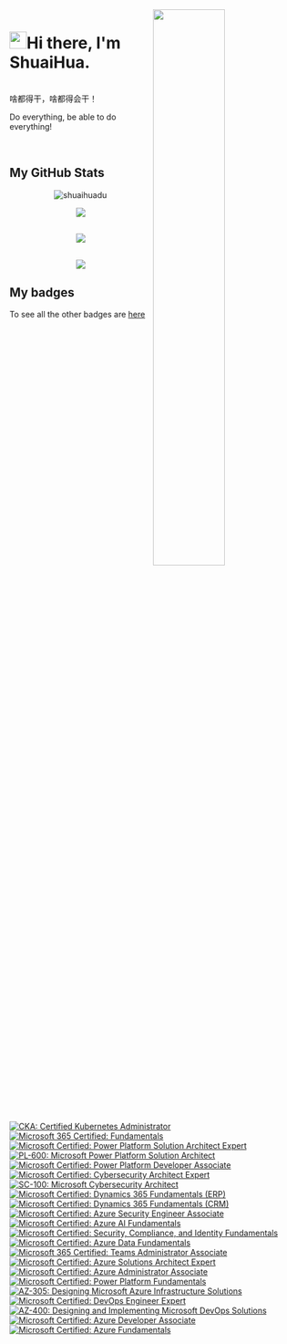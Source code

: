 <img align="right" src="https://github-readme-stats.vercel.app/api?username=shuaihuadu&show_icons=true&count_private=true&hide_border=true" width="50%"/>
<h1 class="mt-n3"><img src = "https://raw.githubusercontent.com/MartinHeinz/MartinHeinz/master/wave.gif" width="30" height="30">Hi there, I'm ShuaiHua.</h1>

<br />
啥都得干，啥都得会干！

Do everything, be able to do everything!

<br />
<h2> My GitHub Stats</h2>
<p align="center"> <img src="https://komarev.com/ghpvc/?username=shuaihuadu" alt="shuaihuadu" /> </p>
<div align="center">
    <img  src="https://github-readme-stats.vercel.app/api/top-langs/?username=shuaihuadu&layout=compact" />
</div>

<h2>  </h2>
<div align="center">
  <img  src="https://github-readme-streak-stats.herokuapp.com?user=shuaihuadu&theme=onedark&date_format=M%20j%5B%2C%20Y%5D" />
</div>
<h2> </h2>
<div align="center">
  <img src="https://github-profile-trophy.vercel.app/?username=shuaihuadu&theme=gruvbox&row=1&column=6&no-frame=true&no-bg=true" />
</div>

<h2> </h2>

<h2> My badges</h2>

To see all the other badges are [here](https://www.credly.com/users/shuaihuadu/badges)

<!--START_SECTION:badges-->
[![CKA: Certified Kubernetes Administrator](https://images.credly.com/size/80x80/images/8b8ed108-e77d-4396-ac59-2504583b9d54/cka_from_cncfsite__281_29.png)](http://www.credly.com/badges/5bf9a03e-8c27-4faf-bc14-b5407c97a59c "CKA: Certified Kubernetes Administrator")
[![Microsoft 365 Certified: Fundamentals](https://images.credly.com/size/80x80/images/0c6d9839-f468-4adc-987d-5cfae4a9ee67/image.png)](http://www.credly.com/badges/bab86b93-4fc4-4eeb-9aea-e2812842c860 "Microsoft 365 Certified: Fundamentals")
[![Microsoft Certified: Power Platform Solution Architect Expert](https://images.credly.com/size/80x80/images/72eb3ccc-c40c-4e41-84b1-689e58af16f9/power-platform-solutions-architect-expert-600x600.png)](http://www.credly.com/badges/6f2a495c-4568-4c8a-8a60-947b65b927f1 "Microsoft Certified: Power Platform Solution Architect Expert")
[![PL-600: Microsoft Power Platform Solution Architect](https://images.credly.com/size/80x80/images/8f594ad4-f129-4662-87a7-9cbbf91ebfce/exam-pl600-600x600.png)](http://www.credly.com/badges/6cf56c93-f535-4a82-b096-d3ae0c900bb0 "PL-600: Microsoft Power Platform Solution Architect")
[![Microsoft Certified: Power Platform Developer Associate](https://images.credly.com/size/80x80/images/2723937e-7860-4f43-bd2b-3c143b913c3b/power-platform-developer-600x600.png)](http://www.credly.com/badges/e5a8945c-6e72-43f6-8402-9db6ee225656 "Microsoft Certified: Power Platform Developer Associate")
[![Microsoft Certified: Cybersecurity Architect Expert](https://images.credly.com/size/80x80/images/0ba22331-acf9-4e8a-8ce3-b4cc3d376040/image.png)](http://www.credly.com/badges/bdfd7fc7-8b67-48c6-96db-f5f78f910117 "Microsoft Certified: Cybersecurity Architect Expert")
[![SC-100: Microsoft Cybersecurity Architect](https://images.credly.com/size/80x80/images/c34a6df4-c7bd-461b-ac12-deab18ab6804/image.png)](http://www.credly.com/badges/5cd7c237-3084-4a8c-92f2-0c046ecb6674 "SC-100: Microsoft Cybersecurity Architect")
[![Microsoft Certified: Dynamics 365 Fundamentals (ERP)](https://images.credly.com/size/80x80/images/f611a90e-b8e2-4fdf-9bd6-9e8d5f4c30e8/dynamics365-fundamentals-erp-600x600.png)](http://www.credly.com/badges/d6cb5f85-4df8-4787-b535-894cd68858fc "Microsoft Certified: Dynamics 365 Fundamentals (ERP)")
[![Microsoft Certified: Dynamics 365 Fundamentals (CRM)](https://images.credly.com/size/80x80/images/42992295-0ee2-4527-982d-e51efbec40fc/dynamics365-fundamentals-crm-600x600.png)](http://www.credly.com/badges/9c500b72-b933-4c24-a495-51a46f452144 "Microsoft Certified: Dynamics 365 Fundamentals (CRM)")
[![Microsoft Certified: Azure Security Engineer Associate](https://images.credly.com/size/80x80/images/1ad16b6f-2c71-4a2e-ae74-ec69c4766039/azure-security-engineer-associate600x600.png)](http://www.credly.com/badges/ea3debb3-cdcf-4667-8b0a-8aaa82f31040 "Microsoft Certified: Azure Security Engineer Associate")
[![Microsoft Certified: Azure AI Fundamentals](https://images.credly.com/size/80x80/images/4136ced8-75d5-4afb-8677-40b6236e2672/azure-ai-fundamentals-600x600.png)](http://www.credly.com/badges/a807802d-0140-4444-a745-dc2f48b80c4c "Microsoft Certified: Azure AI Fundamentals")
[![Microsoft Certified: Security, Compliance, and Identity Fundamentals](https://images.credly.com/size/80x80/images/fc1352af-87fa-4947-ba54-398a0e63322e/security-compliance-and-identity-fundamentals-600x600.png)](http://www.credly.com/badges/96907227-3849-4eec-91b8-0596038fa81d "Microsoft Certified: Security, Compliance, and Identity Fundamentals")
[![Microsoft Certified: Azure Data Fundamentals](https://images.credly.com/size/80x80/images/70eb1e3f-d4de-4377-a062-b20fb29594ea/azure-data-fundamentals-600x600.png)](http://www.credly.com/badges/67076ff0-fba5-47fb-90ad-1b0e80bd1124 "Microsoft Certified: Azure Data Fundamentals")
[![Microsoft 365 Certified: Teams Administrator Associate](https://images.credly.com/size/80x80/images/59db067c-f0e9-44a8-bcc7-53a960274bfb/CERT-Associate-Microsoft365-Teams-Administrator.png)](http://www.credly.com/badges/f4224f0c-2501-4239-a5b9-d6f1984a07b6 "Microsoft 365 Certified: Teams Administrator Associate")
[![Microsoft Certified: Azure Solutions Architect Expert](https://images.credly.com/size/80x80/images/987adb7e-49be-4e24-b67e-55986bd3fe66/azure-solutions-architect-expert-600x600.png)](http://www.credly.com/badges/aa8b9a55-ce49-4968-9008-77c3e767b942 "Microsoft Certified: Azure Solutions Architect Expert")
[![Microsoft Certified: Azure Administrator Associate](https://images.credly.com/size/80x80/images/336eebfc-0ac3-4553-9a67-b402f491f185/azure-administrator-associate-600x600.png)](http://www.credly.com/badges/77802ba7-2b1f-446f-9a7a-3accbcb72729 "Microsoft Certified: Azure Administrator Associate")
[![Microsoft Certified: Power Platform Fundamentals](https://images.credly.com/size/80x80/images/2a6251f2-737b-4bf6-9190-d77570cc76fc/CERT-Fundamentals-Power-Platform.png)](http://www.credly.com/badges/4d706647-f277-4ed4-88d7-9e4f317a36ea "Microsoft Certified: Power Platform Fundamentals")
[![AZ-305: Designing Microsoft Azure Infrastructure Solutions](https://images.credly.com/size/80x80/images/9d7dc4c0-5681-41fc-b96b-26e9157786d7/image.png)](http://www.credly.com/badges/a49c3e38-ddfd-4308-a429-070f7b61a84d "AZ-305: Designing Microsoft Azure Infrastructure Solutions")
[![Microsoft Certified: DevOps Engineer Expert](https://images.credly.com/size/80x80/images/c3ab66f8-5d59-4afa-a6c2-0ba30a1989ca/CERT-Expert-DevOps-Engineer-600x600.png)](http://www.credly.com/badges/565fb9d0-7251-4bba-988b-e78a7e10198b "Microsoft Certified: DevOps Engineer Expert")
[![AZ-400: Designing and Implementing Microsoft DevOps Solutions](https://images.credly.com/size/80x80/images/107e2eb6-f394-40eb-83d2-d8c9b7d34555/exam-az400-600x600.png)](http://www.credly.com/badges/77959f06-2f88-447e-9bfd-590b9082057f "AZ-400: Designing and Implementing Microsoft DevOps Solutions")
[![Microsoft Certified: Azure Developer Associate](https://images.credly.com/size/80x80/images/63316b60-f62d-4e51-aacc-c23cb850089c/azure-developer-associate-600x600.png)](http://www.credly.com/badges/7193f95d-9f62-4848-ae0c-cbc62efb2cb0 "Microsoft Certified: Azure Developer Associate")
[![Microsoft Certified: Azure Fundamentals](https://images.credly.com/size/80x80/images/be8fcaeb-c769-4858-b567-ffaaa73ce8cf/image.png)](http://www.credly.com/badges/be5b69fd-9fe4-49dc-9121-2d9f10a377fb "Microsoft Certified: Azure Fundamentals")
<!--END_SECTION:badges-->
